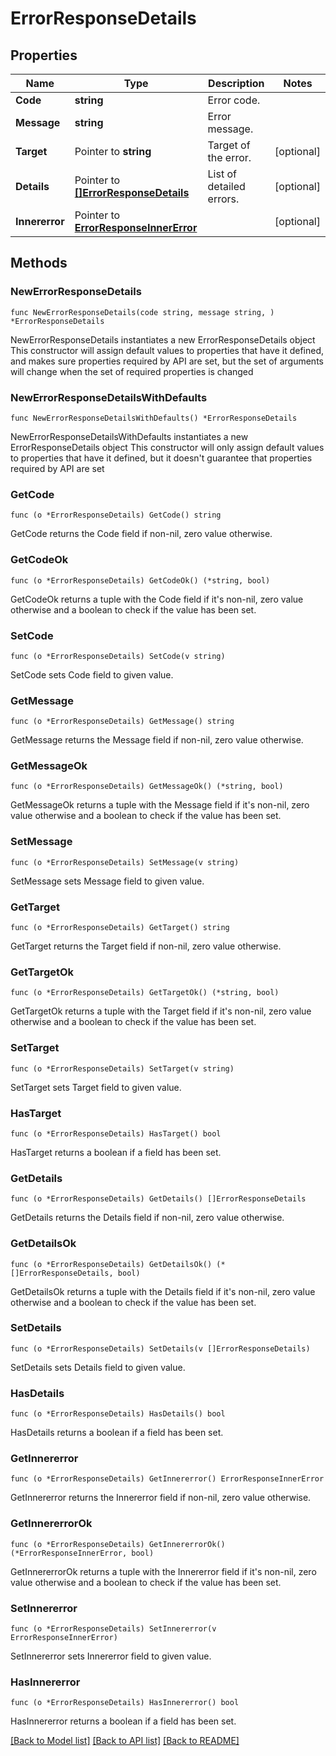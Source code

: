 # ErrorResponseDetails

## Properties

Name | Type | Description | Notes
------------ | ------------- | ------------- | -------------
**Code** | **string** | Error code. | 
**Message** | **string** | Error message. | 
**Target** | Pointer to **string** | Target of the error. | [optional] 
**Details** | Pointer to [**[]ErrorResponseDetails**](ErrorResponseDetails.md) | List of detailed errors. | [optional] 
**Innererror** | Pointer to [**ErrorResponseInnerError**](ErrorResponseInnerError.md) |  | [optional] 

## Methods

### NewErrorResponseDetails

`func NewErrorResponseDetails(code string, message string, ) *ErrorResponseDetails`

NewErrorResponseDetails instantiates a new ErrorResponseDetails object
This constructor will assign default values to properties that have it defined,
and makes sure properties required by API are set, but the set of arguments
will change when the set of required properties is changed

### NewErrorResponseDetailsWithDefaults

`func NewErrorResponseDetailsWithDefaults() *ErrorResponseDetails`

NewErrorResponseDetailsWithDefaults instantiates a new ErrorResponseDetails object
This constructor will only assign default values to properties that have it defined,
but it doesn't guarantee that properties required by API are set

### GetCode

`func (o *ErrorResponseDetails) GetCode() string`

GetCode returns the Code field if non-nil, zero value otherwise.

### GetCodeOk

`func (o *ErrorResponseDetails) GetCodeOk() (*string, bool)`

GetCodeOk returns a tuple with the Code field if it's non-nil, zero value otherwise
and a boolean to check if the value has been set.

### SetCode

`func (o *ErrorResponseDetails) SetCode(v string)`

SetCode sets Code field to given value.


### GetMessage

`func (o *ErrorResponseDetails) GetMessage() string`

GetMessage returns the Message field if non-nil, zero value otherwise.

### GetMessageOk

`func (o *ErrorResponseDetails) GetMessageOk() (*string, bool)`

GetMessageOk returns a tuple with the Message field if it's non-nil, zero value otherwise
and a boolean to check if the value has been set.

### SetMessage

`func (o *ErrorResponseDetails) SetMessage(v string)`

SetMessage sets Message field to given value.


### GetTarget

`func (o *ErrorResponseDetails) GetTarget() string`

GetTarget returns the Target field if non-nil, zero value otherwise.

### GetTargetOk

`func (o *ErrorResponseDetails) GetTargetOk() (*string, bool)`

GetTargetOk returns a tuple with the Target field if it's non-nil, zero value otherwise
and a boolean to check if the value has been set.

### SetTarget

`func (o *ErrorResponseDetails) SetTarget(v string)`

SetTarget sets Target field to given value.

### HasTarget

`func (o *ErrorResponseDetails) HasTarget() bool`

HasTarget returns a boolean if a field has been set.

### GetDetails

`func (o *ErrorResponseDetails) GetDetails() []ErrorResponseDetails`

GetDetails returns the Details field if non-nil, zero value otherwise.

### GetDetailsOk

`func (o *ErrorResponseDetails) GetDetailsOk() (*[]ErrorResponseDetails, bool)`

GetDetailsOk returns a tuple with the Details field if it's non-nil, zero value otherwise
and a boolean to check if the value has been set.

### SetDetails

`func (o *ErrorResponseDetails) SetDetails(v []ErrorResponseDetails)`

SetDetails sets Details field to given value.

### HasDetails

`func (o *ErrorResponseDetails) HasDetails() bool`

HasDetails returns a boolean if a field has been set.

### GetInnererror

`func (o *ErrorResponseDetails) GetInnererror() ErrorResponseInnerError`

GetInnererror returns the Innererror field if non-nil, zero value otherwise.

### GetInnererrorOk

`func (o *ErrorResponseDetails) GetInnererrorOk() (*ErrorResponseInnerError, bool)`

GetInnererrorOk returns a tuple with the Innererror field if it's non-nil, zero value otherwise
and a boolean to check if the value has been set.

### SetInnererror

`func (o *ErrorResponseDetails) SetInnererror(v ErrorResponseInnerError)`

SetInnererror sets Innererror field to given value.

### HasInnererror

`func (o *ErrorResponseDetails) HasInnererror() bool`

HasInnererror returns a boolean if a field has been set.


[[Back to Model list]](../README.md#documentation-for-models) [[Back to API list]](../README.md#documentation-for-api-endpoints) [[Back to README]](../README.md)


